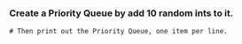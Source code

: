 ### Create a Priority Queue by add 10 random ints to it.
	# Then print out the Priority Queue, one item per line.
